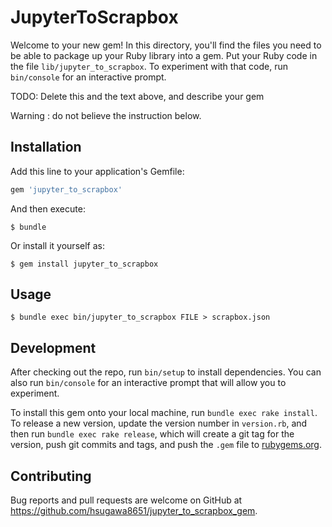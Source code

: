 # JupyterToScrapbox

Welcome to your new gem! In this directory, you'll find the files you need to be able to package up your Ruby library into a gem. Put your Ruby code in the file `lib/jupyter_to_scrapbox`. To experiment with that code, run `bin/console` for an interactive prompt.

TODO: Delete this and the text above, and describe your gem

Warning : do not believe the instruction below.

## Installation

Add this line to your application's Gemfile:

```ruby
gem 'jupyter_to_scrapbox'
```

And then execute:

    $ bundle

Or install it yourself as:

    $ gem install jupyter_to_scrapbox

## Usage


    $ bundle exec bin/jupyter_to_scrapbox FILE > scrapbox.json


## Development

After checking out the repo, run `bin/setup` to install dependencies. You can also run `bin/console` for an interactive prompt that will allow you to experiment.

To install this gem onto your local machine, run `bundle exec rake install`. To release a new version, update the version number in `version.rb`, and then run `bundle exec rake release`, which will create a git tag for the version, push git commits and tags, and push the `.gem` file to [rubygems.org](https://rubygems.org).

## Contributing

Bug reports and pull requests are welcome on GitHub at https://github.com/hsugawa8651/jupyter_to_scrapbox_gem.
